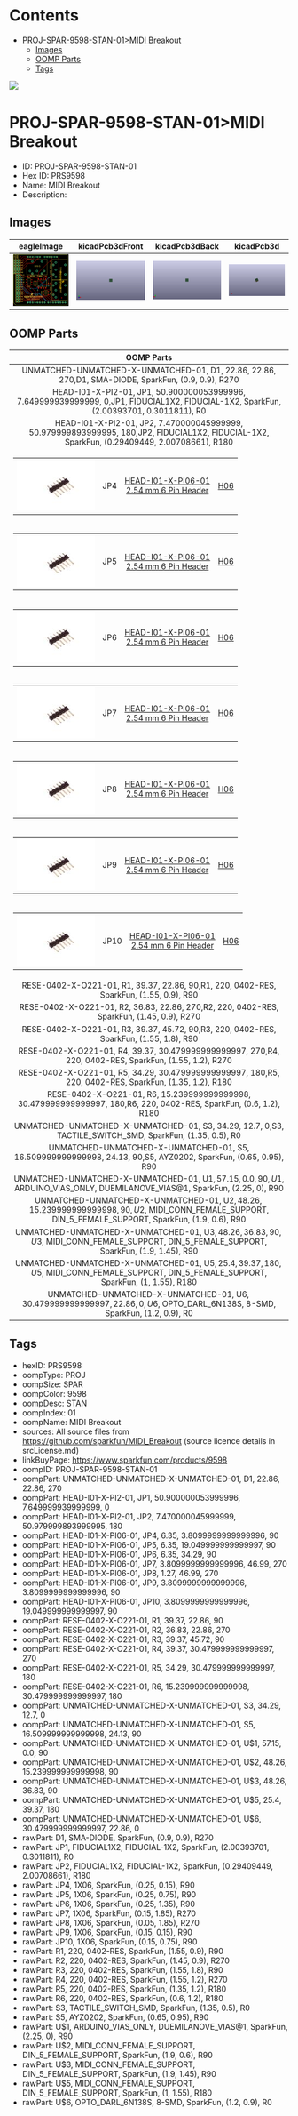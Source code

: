 



Contents
========

* [PROJ-SPAR-9598-STAN-01>MIDI Breakout](#proj-spar-9598-stan-01midi-breakout)
	* [Images](#images)
	* [OOMP Parts](#oomp-parts)
	* [Tags](#tags)
  
![][im]
# PROJ-SPAR-9598-STAN-01>MIDI Breakout

- ID: PROJ-SPAR-9598-STAN-01
- Hex ID: PRS9598
- Name: MIDI Breakout
- Description: 

## Images
  
  

|eagleImage|kicadPcb3dFront|kicadPcb3dBack|kicadPcb3d|
| :---: | :---: | :---: | :---: |
|[![eagleImage](eagleImage_140.png)](eagleImage_600.png)|[![kicadPcb3dFront](kicadPcb3dFront_140.png)](kicadPcb3dFront_600.png)|[![kicadPcb3dBack](kicadPcb3dBack_140.png)](kicadPcb3dBack_600.png)|[![kicadPcb3d](kicadPcb3d_140.png)](kicadPcb3d_600.png)|

## OOMP Parts
  

|OOMP Parts|
| :---: |
|UNMATCHED-UNMATCHED-X-UNMATCHED-01, D1, 22.86, 22.86, 270,D1, SMA-DIODE, SparkFun, (0.9, 0.9), R270|
|HEAD-I01-X-PI2-01, JP1, 50.900000053999996, 7.649999939999999, 0,JP1, FIDUCIAL1X2, FIDUCIAL-1X2, SparkFun, (2.00393701, 0.3011811), R0|
|HEAD-I01-X-PI2-01, JP2, 7.470000045999999, 50.979999893999995, 180,JP2, FIDUCIAL1X2, FIDUCIAL-1X2, SparkFun, (0.29409449, 2.00708661), R180|
|<table><tr><td>![HEAD-I01-X-PI06-01](https://raw.githubusercontent.com/oomlout/oomlout_OOMP_parts/main/HEAD-I01-X-PI06-01/image_140.jpg)</td><td> JP4</td><td>[HEAD-I01-X-PI06-01<br>2.54 mm 6 Pin Header](https://github.com/oomlout/oomlout_OOMP_parts/tree/main/HEAD-I01-X-PI06-01/)</td><td>[H06](https://github.com/oomlout/oomlout_OOMP_parts/tree/main/HEAD-I01-X-PI06-01/)</td></tr></table>|
|<table><tr><td>![HEAD-I01-X-PI06-01](https://raw.githubusercontent.com/oomlout/oomlout_OOMP_parts/main/HEAD-I01-X-PI06-01/image_140.jpg)</td><td> JP5</td><td>[HEAD-I01-X-PI06-01<br>2.54 mm 6 Pin Header](https://github.com/oomlout/oomlout_OOMP_parts/tree/main/HEAD-I01-X-PI06-01/)</td><td>[H06](https://github.com/oomlout/oomlout_OOMP_parts/tree/main/HEAD-I01-X-PI06-01/)</td></tr></table>|
|<table><tr><td>![HEAD-I01-X-PI06-01](https://raw.githubusercontent.com/oomlout/oomlout_OOMP_parts/main/HEAD-I01-X-PI06-01/image_140.jpg)</td><td> JP6</td><td>[HEAD-I01-X-PI06-01<br>2.54 mm 6 Pin Header](https://github.com/oomlout/oomlout_OOMP_parts/tree/main/HEAD-I01-X-PI06-01/)</td><td>[H06](https://github.com/oomlout/oomlout_OOMP_parts/tree/main/HEAD-I01-X-PI06-01/)</td></tr></table>|
|<table><tr><td>![HEAD-I01-X-PI06-01](https://raw.githubusercontent.com/oomlout/oomlout_OOMP_parts/main/HEAD-I01-X-PI06-01/image_140.jpg)</td><td> JP7</td><td>[HEAD-I01-X-PI06-01<br>2.54 mm 6 Pin Header](https://github.com/oomlout/oomlout_OOMP_parts/tree/main/HEAD-I01-X-PI06-01/)</td><td>[H06](https://github.com/oomlout/oomlout_OOMP_parts/tree/main/HEAD-I01-X-PI06-01/)</td></tr></table>|
|<table><tr><td>![HEAD-I01-X-PI06-01](https://raw.githubusercontent.com/oomlout/oomlout_OOMP_parts/main/HEAD-I01-X-PI06-01/image_140.jpg)</td><td> JP8</td><td>[HEAD-I01-X-PI06-01<br>2.54 mm 6 Pin Header](https://github.com/oomlout/oomlout_OOMP_parts/tree/main/HEAD-I01-X-PI06-01/)</td><td>[H06](https://github.com/oomlout/oomlout_OOMP_parts/tree/main/HEAD-I01-X-PI06-01/)</td></tr></table>|
|<table><tr><td>![HEAD-I01-X-PI06-01](https://raw.githubusercontent.com/oomlout/oomlout_OOMP_parts/main/HEAD-I01-X-PI06-01/image_140.jpg)</td><td> JP9</td><td>[HEAD-I01-X-PI06-01<br>2.54 mm 6 Pin Header](https://github.com/oomlout/oomlout_OOMP_parts/tree/main/HEAD-I01-X-PI06-01/)</td><td>[H06](https://github.com/oomlout/oomlout_OOMP_parts/tree/main/HEAD-I01-X-PI06-01/)</td></tr></table>|
|<table><tr><td>![HEAD-I01-X-PI06-01](https://raw.githubusercontent.com/oomlout/oomlout_OOMP_parts/main/HEAD-I01-X-PI06-01/image_140.jpg)</td><td> JP10</td><td>[HEAD-I01-X-PI06-01<br>2.54 mm 6 Pin Header](https://github.com/oomlout/oomlout_OOMP_parts/tree/main/HEAD-I01-X-PI06-01/)</td><td>[H06](https://github.com/oomlout/oomlout_OOMP_parts/tree/main/HEAD-I01-X-PI06-01/)</td></tr></table>|
|RESE-0402-X-O221-01, R1, 39.37, 22.86, 90,R1, 220, 0402-RES, SparkFun, (1.55, 0.9), R90|
|RESE-0402-X-O221-01, R2, 36.83, 22.86, 270,R2, 220, 0402-RES, SparkFun, (1.45, 0.9), R270|
|RESE-0402-X-O221-01, R3, 39.37, 45.72, 90,R3, 220, 0402-RES, SparkFun, (1.55, 1.8), R90|
|RESE-0402-X-O221-01, R4, 39.37, 30.479999999999997, 270,R4, 220, 0402-RES, SparkFun, (1.55, 1.2), R270|
|RESE-0402-X-O221-01, R5, 34.29, 30.479999999999997, 180,R5, 220, 0402-RES, SparkFun, (1.35, 1.2), R180|
|RESE-0402-X-O221-01, R6, 15.239999999999998, 30.479999999999997, 180,R6, 220, 0402-RES, SparkFun, (0.6, 1.2), R180|
|UNMATCHED-UNMATCHED-X-UNMATCHED-01, S3, 34.29, 12.7, 0,S3, TACTILE_SWITCH_SMD, SparkFun, (1.35, 0.5), R0|
|UNMATCHED-UNMATCHED-X-UNMATCHED-01, S5, 16.509999999999998, 24.13, 90,S5, AYZ0202, SparkFun, (0.65, 0.95), R90|
|UNMATCHED-UNMATCHED-X-UNMATCHED-01, U$1, 57.15, 0.0, 90,U$1, ARDUINO_VIAS_ONLY, DUEMILANOVE_VIAS@1, SparkFun, (2.25, 0), R90|
|UNMATCHED-UNMATCHED-X-UNMATCHED-01, U$2, 48.26, 15.239999999999998, 90,U$2, MIDI_CONN_FEMALE_SUPPORT, DIN_5_FEMALE_SUPPORT, SparkFun, (1.9, 0.6), R90|
|UNMATCHED-UNMATCHED-X-UNMATCHED-01, U$3, 48.26, 36.83, 90,U$3, MIDI_CONN_FEMALE_SUPPORT, DIN_5_FEMALE_SUPPORT, SparkFun, (1.9, 1.45), R90|
|UNMATCHED-UNMATCHED-X-UNMATCHED-01, U$5, 25.4, 39.37, 180,U$5, MIDI_CONN_FEMALE_SUPPORT, DIN_5_FEMALE_SUPPORT, SparkFun, (1, 1.55), R180|
|UNMATCHED-UNMATCHED-X-UNMATCHED-01, U$6, 30.479999999999997, 22.86, 0,U$6, OPTO_DARL_6N138S, 8-SMD, SparkFun, (1.2, 0.9), R0|

## Tags

- hexID: PRS9598
- oompType: PROJ
- oompSize: SPAR
- oompColor: 9598
- oompDesc: STAN
- oompIndex: 01
- oompName: MIDI Breakout
- sources: All source files from https://github.com/sparkfun/MIDI_Breakout (source licence details in srcLicense.md)
- linkBuyPage: https://www.sparkfun.com/products/9598
- oompID: PROJ-SPAR-9598-STAN-01
- oompPart: UNMATCHED-UNMATCHED-X-UNMATCHED-01, D1, 22.86, 22.86, 270
- oompPart: HEAD-I01-X-PI2-01, JP1, 50.900000053999996, 7.649999939999999, 0
- oompPart: HEAD-I01-X-PI2-01, JP2, 7.470000045999999, 50.979999893999995, 180
- oompPart: HEAD-I01-X-PI06-01, JP4, 6.35, 3.8099999999999996, 90
- oompPart: HEAD-I01-X-PI06-01, JP5, 6.35, 19.049999999999997, 90
- oompPart: HEAD-I01-X-PI06-01, JP6, 6.35, 34.29, 90
- oompPart: HEAD-I01-X-PI06-01, JP7, 3.8099999999999996, 46.99, 270
- oompPart: HEAD-I01-X-PI06-01, JP8, 1.27, 46.99, 270
- oompPart: HEAD-I01-X-PI06-01, JP9, 3.8099999999999996, 3.8099999999999996, 90
- oompPart: HEAD-I01-X-PI06-01, JP10, 3.8099999999999996, 19.049999999999997, 90
- oompPart: RESE-0402-X-O221-01, R1, 39.37, 22.86, 90
- oompPart: RESE-0402-X-O221-01, R2, 36.83, 22.86, 270
- oompPart: RESE-0402-X-O221-01, R3, 39.37, 45.72, 90
- oompPart: RESE-0402-X-O221-01, R4, 39.37, 30.479999999999997, 270
- oompPart: RESE-0402-X-O221-01, R5, 34.29, 30.479999999999997, 180
- oompPart: RESE-0402-X-O221-01, R6, 15.239999999999998, 30.479999999999997, 180
- oompPart: UNMATCHED-UNMATCHED-X-UNMATCHED-01, S3, 34.29, 12.7, 0
- oompPart: UNMATCHED-UNMATCHED-X-UNMATCHED-01, S5, 16.509999999999998, 24.13, 90
- oompPart: UNMATCHED-UNMATCHED-X-UNMATCHED-01, U$1, 57.15, 0.0, 90
- oompPart: UNMATCHED-UNMATCHED-X-UNMATCHED-01, U$2, 48.26, 15.239999999999998, 90
- oompPart: UNMATCHED-UNMATCHED-X-UNMATCHED-01, U$3, 48.26, 36.83, 90
- oompPart: UNMATCHED-UNMATCHED-X-UNMATCHED-01, U$5, 25.4, 39.37, 180
- oompPart: UNMATCHED-UNMATCHED-X-UNMATCHED-01, U$6, 30.479999999999997, 22.86, 0
- rawPart: D1, SMA-DIODE, SparkFun, (0.9, 0.9), R270
- rawPart: JP1, FIDUCIAL1X2, FIDUCIAL-1X2, SparkFun, (2.00393701, 0.3011811), R0
- rawPart: JP2, FIDUCIAL1X2, FIDUCIAL-1X2, SparkFun, (0.29409449, 2.00708661), R180
- rawPart: JP4, 1X06, SparkFun, (0.25, 0.15), R90
- rawPart: JP5, 1X06, SparkFun, (0.25, 0.75), R90
- rawPart: JP6, 1X06, SparkFun, (0.25, 1.35), R90
- rawPart: JP7, 1X06, SparkFun, (0.15, 1.85), R270
- rawPart: JP8, 1X06, SparkFun, (0.05, 1.85), R270
- rawPart: JP9, 1X06, SparkFun, (0.15, 0.15), R90
- rawPart: JP10, 1X06, SparkFun, (0.15, 0.75), R90
- rawPart: R1, 220, 0402-RES, SparkFun, (1.55, 0.9), R90
- rawPart: R2, 220, 0402-RES, SparkFun, (1.45, 0.9), R270
- rawPart: R3, 220, 0402-RES, SparkFun, (1.55, 1.8), R90
- rawPart: R4, 220, 0402-RES, SparkFun, (1.55, 1.2), R270
- rawPart: R5, 220, 0402-RES, SparkFun, (1.35, 1.2), R180
- rawPart: R6, 220, 0402-RES, SparkFun, (0.6, 1.2), R180
- rawPart: S3, TACTILE_SWITCH_SMD, SparkFun, (1.35, 0.5), R0
- rawPart: S5, AYZ0202, SparkFun, (0.65, 0.95), R90
- rawPart: U$1, ARDUINO_VIAS_ONLY, DUEMILANOVE_VIAS@1, SparkFun, (2.25, 0), R90
- rawPart: U$2, MIDI_CONN_FEMALE_SUPPORT, DIN_5_FEMALE_SUPPORT, SparkFun, (1.9, 0.6), R90
- rawPart: U$3, MIDI_CONN_FEMALE_SUPPORT, DIN_5_FEMALE_SUPPORT, SparkFun, (1.9, 1.45), R90
- rawPart: U$5, MIDI_CONN_FEMALE_SUPPORT, DIN_5_FEMALE_SUPPORT, SparkFun, (1, 1.55), R180
- rawPart: U$6, OPTO_DARL_6N138S, 8-SMD, SparkFun, (1.2, 0.9), R0



[im]: kicadPcb3d_450.png
